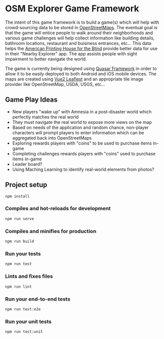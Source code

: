 # OSM Explorer Game Framework
The intent of this game framework is to build a game(s) which will help with crowd-sourcing data
to be stored in [OpenStreetMaps](http://www.openstreetmaps.org). The eventual goal is that the game will 
entice people to walk around their neighborhoods and various game challenges will help collect
information like building details, bathroom locations, restaurant and buisiness entrances, etc...
This data helps the [American Printing House for the Blind](https://www.aph.org/) provide 
better data for use in their "Nearby Explorer" app. The app assists people with sight impairment
to better navigate the world.

The game is currently being designed using [Quasar Framework](https://quasar-framework.org/) in order to allow
it to be easily deployed to both Android and iOS mobile devices. The maps are 
created using [Vue2 Leaflest](https://github.com/KoRiGaN/Vue2Leaflet) and an appropriate tile image provider like OpenStreetMap, USDA, USGS, etc...

## Game Play Ideas
- New players "wake up" with Amnesia in a post-disaster world which perfectly matches the real world
- They must navigate the real world to expose more views on the map
- Based on needs of the application and random chance, non-player characters will prompt players to enter information which can be aggregated back into OpenStreetMaps
- Exploring rewards players with "coins" to be used to purchase items in-game
- Completing challenges rewards players with "coins" used to purchase items in-game
- Leader board?
- Using Maching Learning to identify real-world elements from photos?

## Project setup
```
npm install
```

### Compiles and hot-reloads for development
```
npm run serve
```

### Compiles and minifies for production
```
npm run build
```

### Run your tests
```
npm run test
```

### Lints and fixes files
```
npm run lint
```

### Run your end-to-end tests
```
npm run test:e2e
```

### Run your unit tests
```
npm run test:unit
```
